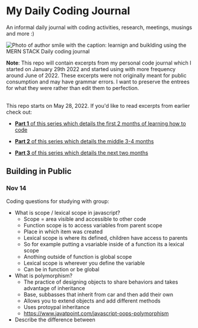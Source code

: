 # My Daily Coding Journal

An informal daily journal with coding activities, research, meetings, musings and more :) <br>


![Photo of author smile with the caption: learnign and buiklding using the MERN STACK Daily coding journal](https://res.cloudinary.com/dtamwfybo/image/upload/v1666889879/Why_I_left_Healthcare_21_vvigwd.png)

<b>Note</b>: This repo will contain excerpts from my personal code journal which I started on January 29th 2022 and started using with more frequency around June of 2022. These excerpts were not originally meant for public consumption and may have grammar errors. I want to preserve the entrees for what they were rather than edit them to perfection.<br><br>

This repo starts on May 28, 2022. If you'd like to read excerpts from earlier check out:

- [ <b>Part 1</b> of this series which details the first 2 months of learning how to code](https://www.africakenyah.com/learning-to-code-part-1/)

- [ <b>Part 2</b> of this series which details the middle 3-4 months](https://www.africakenyah.com/learning-to-code-part-2/)

- [ <b>Part 3</b> of this series which details the next two months](https://www.africakenyah.com/learning-to-code-part-3/)

## Building in Public 

### Nov 14
Coding questions for studying with group:
- What is scope / lexical scope in javascript? 
	- Scope = area visible and accessible to other code
	- Function scope is to access variables from parent scope
	- Place in which item was created
	- Lexical scope is where its defined, children have access to parents 
	- So for example putting a vsariable inside of a function its a lexical scope
	- Anothing outside of function is global scope
	- Lexical scope is wherever you define the variable 
	- Can be in function or be global
- What is polymorphism?
	- The practice of designing objects to share behaviors and takes advantage of inheritance
	- Base, subbasses that inherit from car and then add their own
	- Allows you to extend objects and add different methods
	- Uses protoypal inheritance
	- https://www.javatpoint.com/javascript-oops-polymorphism
- Describe the difference between <script>, <script async> and <script defer>.
	- <script> HTML parsing is blocked, script is fetched and executed immediately. 
	- <script async> script fetched parallel to HTML parsing and executed as soon as possible <script defer> script fetched parallel to HTML parsing and executed only when page is finished parsing 
	- Use: Use async when the script is independent of other scripts on the page Defer is useful when the HTML needs to be fully parsed before executing 
	-Example: <script async> could be used for analytics scripts (independent of other scripts on page) <script defer> must not contain document.write
- Why is it generally a good idea to position CSS <link>s between <head></head> and JS <script>s just before </body>? Do you know any exceptions?
	- Good idea to position CSS between head so it can run load and render before loading page. JS scripts just before body so it runs after the page is rendered
	- CSS rendered before it gets to DOM so thats why
	- Dom rendered from top down do javascript last so it wont render slowly, allows HTML to be parsed first
	- Exceptions = jquery, only executes after document is read

### Nov 10
- 12pm Job interview for technical writing position (offer not extended)
- Coding question studying
- What is recursion and give an example using javascript?
	- A function or algo that calls itself directly or indirectly
	- Corresponding function is called a recursive function
	- A recursive function must have a condition to stop calling itself. Otherwise, the function is called indefinitely.
	- Recursion is an amazing technique with the help of which we can reduce the length of our code and make it easier to read and write.
	- https://www.javascripttutorial.net/javascript-recursive-function/
- What is an algorithm
	- A set of instructions like a function
- Why is nodeJS single threaded
	- Nodejs is is asynchronous and has an event loop 
	- Eliminates need to create more threads and reduces memory and resource uses
	- Similar to javascript and inspired by the callback mechanism
- Explain callback in Node.js
	- Call when a task is complete and prevents blocking
	- You can have other code run in the meantime
	- Nodes can process a lot of requests without waiting for any function to return



### Nov 9 
Banki morning practice
- What kind of things must you be wary of when design or developing for multilingual sites?
	- You must be wary of design 
	- Globalization, making sure you can serve it and some languages are written from right to left
	- You have to worry about display and format
	- Static graphics or images in a different language buttons
- What are data attributes good for? 
	- To add what kind of data your referencing
	- Like building a calculator, adding more information to specific things in client side javascript
	- Has custom data rather than CSS classes and event listeners for each
	- Adds extra info to html that is more secure
- Describe a float and how they work
	- Floats float the text around the image and the image floats around the top left side corner and allows for text wrapping around image
	- May need to use clear fix to fix the items below so it doesnt break the display of the page of the things that come after it
- Describe the z index and how stacking context is formed
	- Creating depth (think of the hair salon project) having names overlap their pictures
	- Computer screen is flat, CSS gives you margins padding width and height 
	- Z tries to come out the screen at you, with z index, 0 is flat, if you want it to come out you go up from zero so higher the z index, the closer it is to you, the lower the further away it is
	
- Explain why the following doesn't work as an IIFE(Immediately Invoked Function) Expression: function foo(){ }();. What needs to be changed to properly make it an IIFE?
	- Use an IIFE when you want a function to immediately run without being called or needing a click for it to happen
	- Basically you have to wrap the whole function in parentheses
	- Design function known as self executing anonymous function which has two parts
	- Anonymous function enclosed within the grouping operator ()
	- Prevents accessing variable globally
	- (function foo(){})()
- What's the difference between a variable that is: null, undefined or undeclared? How would you go about checking for any of these states?
	- Null: an intentional absence of a value (falsy)
	- Undefined: means it has been declared but not given a value, theres space in memory  (falsy)
	- Undeclared: variable that doesnt exist
	- Console.log it and see what the answer 
	- Conditional boolean check
- What is the difference between classical inheritance and prototypal inheritance?
	- Protoypal inheritance is built it and have objects with proto in them that can be used outside of the object
	- Classical there needs to be some type of connection to inherit it, its more strict and needs to be explicitly
- What are the pros and cons of functional programming vs object-oriented programming?
	- Functional programming is simpler and just requires use of functions
	- Functional programming makes it harder for many ppl to work on bc data is not encapsulated so you may mess it up by adding or changing things
	- Function function, no way to nest things or hide things or protect them, no flexibility or security
	- Mainly used for machine learning or big data in a matrix
	- Object oriented everything is an object and it encapsulares data to make it easier to add to and work with with different people without messing up other parts of the program
	- Oop is more complex and can get out of hand easier bc of so many different components
	- Four pillars of OOP complexity is really important
		- Abstraction
		- Encapsulation
		- Inheritance
		- Polymorphism
- What are the features of nodejs
	- Single threaded
	- Asynchronous
	- Event driven
	- Access to the file system and server
	- Cross platform
	- Run javascript without needing a browser
	- Easily scalable
	- Allows access access to package managers including npm
	- Unopinionated
	- Quick data streaming, minimal buffering
- How do you update NPM to a new version in Node.js?
	- Check version npm -v ,if new update npm update -g
- What are “types” of data
	- Tells computer how to use data
	- Primitive (boolean, string, number, symbols, undefined, null etc)
	- Compound (objects, arrays, lists, hashes, structures, pointers)
- What are data structures
	- Arrays, stacks, queues, linked lists, trees, graphs, heaps


### Nov 8
Study Questions
- What does a doctype do
	- Tells the browser which version of HTML the page is coded in, first line of document
<html doctype=
- How to save a page with multiple languages
	- Putting it under doctype
	- Language attribute lang= en
- What is a CSS selector specificity and how does it work?
 	- Telling us which part of the HTML to apply the rules to
	- Html tag has lowest specificity, classes can be a group of tags, ids have ever higher and can only have 1 !has highest and overrides them all
- Difference between resetting and normalizing CSS
	- Resetting gets rid of all margins and styling , normazlie makes it have a style that is standarzides throughout browsers
- Prototypical inheritance
	- Whatever the parent attributes are goers to the the function within
	- All objects have a proto property, if youre trying to access a property in an object itll keep searching for them until it find it unti it gets to the javascript object
	- Like a dog object with a bark property
	- Dog object with a “bark” method (funtion), golden retriever object like goldenretriever.bark() itll look for the bark method in the other object
	- Above is how you would call the method
- What is is AMD and commonJS
	- AMD is better for the browser because its Asychronous and doesnt just load one huge file
	- CommonJS is sycnronous and used for servers
	- Module loaders are libraries that can handle loading modules 
- Can you name two programming opparadigms important for javascript
	- OOP and functional programming
	- Functional
	- Simple function based programming
	- OOP
	- Prototypal inhereteance object based 
	- Nodejs
	- Its a  javascript runtime that can be used in any IDE and run javascript without using the browser
	- Very fast since its built on chrome and v8 javascript engine
	- Features of nodejs
	- Fast, asynchronous, single threaded but highly scalable


### Oct 31
- Meeting with Mentor
(These notes below are notes I took during out meeting and may not have the best grammer or flow)
- Went over
 	- Method, arrays for loops,
	- Basic data structures
	- Lists, arrays, maps, json objects, map data types
	- Stacks and queues
	- Searching or iterating through a list, string parsing, parse string
	- Binary search is for sorted lists and they can check value in middle and see if the thing youre looking for is greater or less than value
	- Know differente between a list and set and when to use them
- Map
	- A collection of things and values and you look it up by a keys
	- You can look up something with a value
	- In memory theres a pointer to some thing
	- Example
		- Keeping track of certain number of stocks
		- Write a function that takes in name of stock and give you back current price
		- Function that updates the price for stock ticker
		- Need all of it to happen in real time
		- Function updates and reads the price
		- JSON object with two fields, name of stock and price
		- Put it in an array and find price

- Trees and graphs for big tech
- Insertion or sorting algos
- "Do i need to sort this before i do anything or not?"
	- Should know how to do basic things to manipulate array
read/ write array/ splice it/ take thing out of it etc
- Map is a list of pointers
- Looking up a single value itll be better to map it and point it to a value
- Hiring managers are looking at how you approach the problem
	- Dont just start writing
	- Ask questions
- Edge cases
	- Asking clarifying questions
	- Making sure you think about what you want to do before you write code
	- An outline of the code your going to write
	- Asking questions a lot before you write things
	- How you take feedback, throwing something extra in ther and how you deal with it
	- All this is more important, can you solve a problem, can you adapt
	- Not expected to know the most efficient route


### Oct 30
- Tutoring going over API call requests and mongoDB
- Codewars!

### Oct 29
- Created Stretch app JSON objects
- Make a simple API call request 
- Build an independent API using nodejs server


### Oct 28
- Codewars
- Banki with javascript methods 30 mins
- OOP vs functional explanation
- Film weekly update
- Banki 3 questions
- Ideas
	- Walk through of stretch project
	- Byte Sized Coding Lessons
- OOP vs functional programming
-String and array methods to know
	- Map, reduce, etc


### Oct 27
 
- 1 hour daily virtual standup completing 6kyu codewar 
- Frontend Masters Data structures and algos course 1 hour
- Javascript review 1 hour
- Add blog entry on personal blog via vscode
- NodeJS fundamentals review
- Meeting with recruiter 3pm
- 1 hr meeting with a Sr management consultant who works as a full stack developer for a tech company.

Today I did the daily standup of codewars with my study group as usual, but with a little more focus and energy. <br><br>

<b>Coding problem:</b><br>

<i>Parameters</i>:<br>

We worked a on a problem that required us to take in a string (we chose the word "Baddies") and return a string of “(“ or “)” representing the characters that did not repeat [represented by “(“] or did repeat [represented by “(“].
- The string we would be searching for duplicates could be represented by letters (upper case and lower case), numbers, empty spaces or special characters.
<br><br>

<i>Example:</i>

The word "Baddies" should <b>return</b> "(())((("
<br><br>
` console.log(duplicateEncode(Baddies),"(())(((")`<br><br>
<i> Rationale:</i>

- To create a function that could break down the string “Baddies” and put it into an array of letters, we used the <b>slice()</b> method. 
- To make sure all of the letters were lowercase we used the method <b>toLowerCase()</b>. 
- To check whether there were duplicates we used indexOf() to search the beginning of the arrays indexes for characters, and <b>lastIndexOf()</b> to check the end of the array. 
- To place these methods on each letter of the array we created, we used <b>map()</b>.
- We knew if any of the characters came back with different indexes for indexOf() or lastIndexOf(), that must mean the characters were repeating, as if there was only one character type the indexes of both methods would be the same.<br><br>

<b> Solution:</b><br>

`function duplicateEncode(word)` <br>
   `return word` <br>
     `.toLowerCase()` <br> 
     `.split('')` <br>
     `.map( function (a, i, w) {` <br>
       `return w.indexOf(a) == w.lastIndexOf(a) ? '(' : ')'` <br>
     `})` <br>
     `.join('');` <br>
 `}`
### October 26
Yesterday I went to a HackerX Tech conference and met a few software engineers and was able to talk with 6 companies hiring for Software Engineers. Most of the companies wanted engineers who were well versed in React and NodeJS which was good. Three of the companies were looking for engineers with a good amount of experience.  One of the companies I’ve been interested in were there and we were able to exchange information which was nice. Meeting other engineers and talking with them about their experience was great.<br><br>

Today:
- Meeting with one of my mentors 2 hours covering interview questions he asks entry level software engineers. I’ll put a few of the things he says would be good to know below


#### Interview questions
What do you want an entry level person to know well?
- Data structures
 - Array Traversal 
 - Find Nth Item 
 - Removing item
 - Shifting item

- Linked list
	- Iterating through a single list
	- Next pointer
	- Iterating through a doubly linked list
	- Prev and next pointer
		Add, remove, search 
		O(n) 
- Create stacks 
- Create Queues
- O(n) 
- Adding
- Removing
- Searching
- How can you create a stack from a queue and vice versa 

- Stack 
	- Pop
	- Peek
	- Add


### August 25- October 20th
During the past month my journals notes were pretty sporadic. They were mostly filled with references to things regarding data bases, MVC and things I needed to look up for my 100 hour full stack project. It was also and filled with personal information from meeting with different engineers and recruiters I met at virtual tech conferences. <br>
Most of my time was spent finishing up my passion project which is live at https://www.yourstretchbreak.com<br>
 ![screenshot of my stretch break app](https://user-images.githubusercontent.com/96845068/193476091-a9e68a0f-52ae-42dd-a61c-8c35fb0be827.gif)<br>
  - A 5-minute stretch break web application for developers and computer users.   
    -  Built with <b>HMTL, CSS, Javascript, Nodejs and MongoDB</b>.
    - Includes a timer and 40 stretches to try at your desk
    - Ability to upload your own stretches in your profile
    - An API to retrieve yoga poses based on body parts from a mongodb database with photo hosting from Cloudinary will be added to optimize project.<br>
    - [Github Repo](https://github.com/codingtherapist/myStretchApp)
    - [Blog article about project](https://www.africakenyah.com/your-stretch-break/)

I'm pretty proud of my wireframe, and it helped me flesh out this p
roject to working application<br>


![display of homepage in mobile view with html vscode open next to it](https://res.cloudinary.com/dtamwfybo/image/upload/v1665518366/wire1_cmlcju.png)

![display of homepage in mobile view with html vscode open next to it](https://res.cloudinary.com/dtamwfybo/image/upload/v1665518366/wire2_swux3k.png)

### May 28<br>
Note: Entries go in ascending order from this point until August 24<br><br>
Can't believe today was my last day as an occupational therapist providing direct care! I am so excited to start learning full time and commit 100%. This morning I'm finally getting my dev stuff organized with a plan of attack. I will be restarting #100daysofcode on Monday for a fresh commitment to code at least a little every day. This is the first Saturday in actual years I haven't spent my morning catching up on therapy notes.

### May 31<br>
* 2 hours of figuring out how to build my portfolio using Hugo<br>
* 2.5 hours of javascript review<br>
* 1 coffee chat w/ a developer  <Br>
* 1 codewars question 
* 1 reward of vegan pho when done

### Jun 1<br>
* 2 hours #100devs Javascript review and exercises<br>
* 1 hour of trying to figure out Hugo to build a static portfolio site<br>
* 1 codewar question <br>
* 1 hr tutoring help <br>
* 1 hr advice + coding roadmap review from my SWE cousin after he's done working :)


### Jun 2<br>
* 2 hours of the 8-hour #100devs javascript review and exercises before my flight <br>
That's all for today as I am flying back from Atlanta to DC to get to my home office where my streaming gear is waiting for me to play around with yayyyyy

### Jun 5<br>
* JavaScript review covering basic functions and methods - a lot of me shaking my fist at my screen trying to use my terminal correctly while setting up my portfolio 
* A lovely meeting with @ SchipThatCode going over twitch and streamlabs tips


### June 6
* Easy codewars problem, had to google to figure it out but was able to at least write the pseudo codes before looking it up. <br>
* Finally finished editing a YouTube video on repetitive stress injury prevention for computer users

### June 7
* Did 2 hours of tutoring going over using the terminal, pushing to GitHub + Netlify - setup mic, camera + dl programs to figure out streaming for this week<br>
 * Reviewing object-oriented programming concepts

### June 8
Jun 8<br>
* An enlightening and motivating coffee chat w/ @ artsycoder533 
* Practiced pushing code from local to GitHub using terminal 
* Worked a little on my portfolio trying to use Hugo to build it (had a hard time making it work and synch with Netlify )

### June 9
* Long info-packed coffee chat w @ jalonen_lauri (helped me w my frustrations w/ the terminal + Github ) 
* #100devs class on making CRUD apps 
* Setup streamlabs for twitch streaming, created twitch transition + branded backgrounds using canva
* Used ohmyzsh framework to change my terminal to a light theme 
* 1 hr coding tutoring with an awesome dev pushing local files to GitHub + using Hugo framework for portfolio -
* Shot +edited my first tech Youtube video! 
* Attended @ lesbiantech conference + job fair

### June 10
* Finished editing +uploaded 2 vids to YT channel [why I left healthcare for tech](https://www.youtube.com/watch?v=IwyyKlABpTE) + [chair yoga for tech workers](https://www.youtube.com/watch?v=LoYgPYvEZhI&t=126s) 
* Learned a ton about CRUD + pieces needed for full stack apps incl express etc 
* Last #100devs class before our two week summer break (time to catch up!)

### June 11
Jun 13<br>
* Attended last day of @ lesbiantech, got to connect w some really cool indvs in tech as well as recruiters at a few companies I’m super interested in 
* Dug up some training I did earlier this year on using virtual + augmented reality in healthcare

### June 12
 A chill day <br>
* Moved slowly through some OOP material 
* Watched a few videos on using Blender (it seems so complicated w/ a lot of steps to make simple things but I really wanna play w it) 
* Casually watched an AR unity tutorial

### June 13
* Shot a 10min YT video [What Is Assistive Technology](https://www.youtube.com/watch?v=S-npp6P6eMM&t=21s) 
* Started fleshing out a blog post on assistive technology +why developers should be aware of it 
* Put tailwind on my todo list - Hugo + terminal shenanigans

### June 14
* Messed around with making old code cleaner by making objects 
* @ jalonen_lauri was kind enough to hop on discord and show me some stuff code on GitHub w/ real examples of OOP 
* Went to a wedding so didn't code more than a couple of hrs

### June 15
Jun 17<br>
* Finished up my studies w OOP 
* Coffee chat w @ metalandcoffee_ 
* Realized live streaming is prob not in the cards for me right now but reinvigorated my desire to vlog + blog about my projects 
* Worked a little bit on unscrambling old code to make objects again

### June 16
* Coffee chat w @ mrxinu, struck by how kind and cool they are 
* Chat w/ @ ThatAdrienne a former school psych, now a dev, very cathartic + inspiring conversation about therapist burnout and how therapists make excellent developers
* No coding today, hand pain

### Jun 20<br>
* Worked on a short article on why semantic HTML matters and its importance to assistive technology users 
* Did some design work for an ebook - watched more ideas on OOP 
* It was Saturday, I gave myself permission to rest a little


### June 21
* Finished designing ebook 
* Finished a blog post on semantic HTML
* Finally understand the four pillars of OOP and can explain
* Tried and failed to push code to GitHub for a few hours using terminal, will be getting help on this today

### June 22
Today I will<br>
* Finish my portfolio site if it’s the death of me
* Practice pushing local files to GitHub using terminal 
* Finally convert all the video files of my yoga poses to gifs for the stretch break generator I’m building

### June 23
* Today got together with my study group  
* Finally understood what an object constructor was
It is a constructor that takes in multiple objects and gives them all the same properties and methods
<b>Questions</b>
What is a class and how does it help with constructor objects?

<b>Wins</b>
Made a constructor that worked making my own TV shows with show name, genre, cast list, episode number

### Jun 28<br>
summary <br>
* Had really lovely coffee chats w @ metalandcoffee_ @ mrxinu @ ThatAdrienne they gave me so much insight on their experiences as SWE and many good tips 
* Worked every day on learning OOP and asynchronous programming 
*Got way comfier using GitHub

### Jun 28<br>
Summary <br>
* Awesome chat w @ hot_girl_spring, lots of fun hearing about her disdain for JavaScript LOL
* Started studying APIs 
* Worked on my portfolio still struggling using Hugo 
* Fun chat w @ ReedCodes about the wonders of CSS stylesheet templates

### June 29
* Discovered the wonders of a silent virtual study session for working on #100devs API hw + studied for 3+ hrs w my fellow code baddies
* FINALLY USED AN API AND GOT IT TO WORK 

### July 1
* Catching up on hw including a very long build of a simple full-stack app via watching @ mayanwolfe’s 6hr vod, she is so fun to watch!
* Silent study sessions with my code baddies to tackle more API stuff

### July 2 
* 3 hr silent code & study
* Connected MongoDB to my local server and learned a little about databases
* Messed around w terminal and Github using vscode
* Uploaded 2 yoga for computer users videos on YT

### July 3
<b>Journal Entry</b><br>
Today I learned:
* MongoDB is used to store data put into a form into a cloud, very cool, put in quotes and MongoDB will put it in its database
* Git terminal commands, placed notes on my wall for creating a local repo, adding a remote repo, and logging local changes to the remote repo 
* Looking into  building our own data sources that we can build what we want with MongoDB
* Learning how to put data into a database
* We need to do two things to show quotes from MongoDB Atlas to our users.
- Get quotes from MongoDB Atlas.
- Rendering the quotes in HTML with a template engine

<b>Wins:</b>
* Used EJS to generate HTML markup with plain JavaScript, got it to work by troubleshooting returned error message
* Figured out error message stopping local server from working (express.js not installed in the correct area, needed to be at the root of file)

<b>Struggles:</b>
Felt like I spent a lot of time on simple things and troubleshooting to figure out where to place files, but felt good I was able to figure out how to do most of the steps up to the point I stopped today, which is right before making the objects for the quotes.

<b>Notes:</b> Via B during silent study sesh chat-> ” video on installing Heroku CLI. I'd suggest watching it because that was my stumbling block yesterday and Monday.”
https://www.twitch.tv/videos/1315269230
 
<b>Random Web app ideas:</b>
* Making this prettier in a nicer format web app with automated dates and generated areas of concern
* Tarot card web app: make flip of card happen on the server side instead of a coin flip

### July 16th
- met with a software engineer at  NVIDIA 
- Met with engineer at Audible to work on javascript timer.
- got timer to work then at the end broke it, only goes one second on click
- need to figure out how to make click events not toggle off on click and instead bring up the next random picture in the array on the next click of button

### July 18th
- worked o CRUD app, unsuccessful. Netfily deploying old version of hugo blog site

### July 19th
- working on portfolio
- making containers using flexbox grid maker https://grid.layoutit.com/
- need to make a submodule for git clone

### July 20th
- Meetings:  1030-240ish working on CRUD, making card flip for tarot flip happen server side
- Worked on building a server using express, then putting card flip up through node and on local server
- Worked on github merges, pulls, working with another person on github
- Learned how to force kill a server using command lsof -i tcp:, to find the number key and kill -9 to kill server

### July 21st
- Worked on portfolio and blog
- Figured out portfolio tag on blog site, it is its own page that i am adding in my sites
- Need to finish projects (simplify stretch app and just add working timer, on back end you can add how many stretch breaks you took maybe as a daily counter!
- Meetings: mail chimp engineer 430pm
- Good idea to focus only on backend and API stuff to showcase that i know it and do minimal front end stuff
- Work on making yoga pose API, need to host pictures somewhere and make a database then figure out functions

### July 22nd
<b>Wins:</b>
- Figured out the hugo site build, i needed to deploy the site first LOL

- finished personal portfolio site
- learned about jekyll configurations for netlify, need to put in a gemfile and configure in terminal due to jekyll not being able to be uploaded without configurations
- build command jekyll build publish directory _site
<b>App ideas:</b>
- anonymous silent disorder and tips site
- Coding Therapy typing room
- Fine motor therapy room with typing area, fine motor exercises, stretches

### July 25
- finalized blog and portfolio, completely done essentially and live
-  attempted codesignal assessment, completely bombed and gave up after one question

### July 26
- Las olas sobe vegan studying
- Fixed my timer! I had to use setInterval in the function and set it to 1000 so that it could interval and run every second

### July 30
- researched open source accessibility project, NVDA has 2k open issues
- Researched open source projects accessiblity
https://www.digitala11y.com/open-source-accessibility-tools/
https://en.wikipedia.org/wiki/List_of_open-source_health_software


- Got help with timer, i put a div around all my ids instead of isolating the div with the name of the id 


### August 2
- Finished client linktree and simple site. 
- Spoke on a twitter space about networking

### August 5
- heroku issues
- folder within repo all info was in vs a folder in the repo itself. It likes everytign in the root folder
- cli and github version

### August 6
- finished hugo site, added readme to github projects
- shared finished work
- stopping timer
- clearinterval
- cleartimeout
https://stackoverflow.com/questions/9913719/are-cleartimeout-and-clearinterval-the-same
- why is clearinterval being passed in as a variable?
-https://www.youtube.com/watch?v=rBpRtu7GgpQ
- database
- s3 aws storage
- google photos is not secure, dont do it on person google account, create a dummy google account
- use better service to make it secure
- use this:
https://azure.microsoft.com/en-us/services/cloud-services/

- Multer npm package to upload files (may not need this)
- Npm website look at library and packages
- Configure vscode with prettier so you can see elements
- format with parents and etc,
- format parent and children format
 

### August 9
- Went over canonical tags, head files which are in themes lovit partial for graph tags for twitter
- Worked on part 2 blog of 1st six months of coding
- Worked on onboarding therapy clients and updated holisticaimtherapy website

### August 10
-mes build and webpack setting up bill system
- testing things out in production so if you break something you break
- provisioning
 - Servers
 - Bash scripts
 - Set procedure for what you execute
- docker for shell scripts

Databases
- how do we get data from point a to b
- How to get a list of yoga poses, queries that get executed, how do you optimize your database?

Servers:
- Backend operations unique to a specific company
-  a backend process is handling that, knowing how to set that p, creating an email server, configuring a server to handle those responses

Backend
- Focus more on optimizing server
- Think about whats needed to present data and optimize server for presentation of the data
- Doing more reads than write, more reads optimize server so there are more reads
- Tasks that are ran
- How are you going to set up flags? Etc
- Testing data using a node server to make sure end points are making sense
- Understanding how to interact with server with node, how to properly store dsdata and paradigms around that
- Launching servers and execute this application, make sure certain ports are available


### Auguts 11
- Worked on responsiveness for nasa api and stretch break app, added meta data 
- Added percentages for max-width: 50%; instead of hardcoding it by px. 
- Added in the calendar for NASAA API and increased accessibility with alt text, heading etc
- Still need to fix contrast etc

### Auguts 15
- Recorded simple video on MVC
- Started article on human-centered technical documentation

### August 17
- 1030 study sesh
Firebase 
- Not as easy to use as mongodb
- Using for straight up saving data mongo better
- Good for holding cards
- Fetch cloud pictures
- Using api to fetch clouds
- Try making api that fetches pictures of yoga poses
- Mvc
Cloudinary
- Have to hook it up to mongo db 
- Each image would have an id in cloudinary, but id in url then send url to database
- rascal 2 stream with soft delete
- Deletes in the dom but doesnt delete the database
- Or do it with local storage local to the user
- Or maybe they can delete just what they put
- Need a login
- Lecture on model view controller
- Why you would want to build your site with a different kind of architecture


### August 18
- Virtual coffee 12pm
- Uploaded video on human-centered 
Commits
- How many how often?
- Git kraken
- Conventional comments
https://github.com/commitizen/cz-cli
https://conventionalcomments.org/
https://www.conventionalcommits.org/en/v1.0.0/
https://learngitbranching.js.org/
https://ohshitgit.com/
https://github.com/Cerchie/git-cherry-pick-tutorial
- Do PR’s even for personal projects

### August 24
- Created a server for my stretch break!
- ran into issues with cors and dotenv, just needed to reinstall the dependencies with npm
- Created the google cloud storage of my gifs, need to put the path into a JSON object to be called by click, and add all the click events to make it work
- Need to upplaod on heroku instead of netlify since there is a backend
- Need to look into opensea maybe this is what ill sue tfor this? We will see.

Digital ocean vs heroku
- PAAS vs IAAS
freelance
- Swapping pictures out, doing menu, adding packages and prices to packages
Homework 
- look up strings methods


## To be continued 
Interested in seeing further than August? Click the links at the begining of this repo. Parts 1-3 are available documenting my first 6 months of learning to code.

	(This journal lives on a google document that I add to daily, I will be uploading the daily posts little by little as I have time :) )





